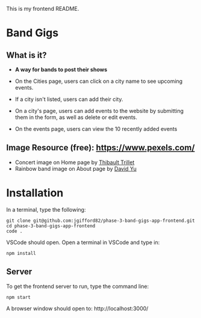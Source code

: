 This is my frontend README.

# Band Gigs

## What is it?

- **A way for bands to post their shows**
- On the Cities page, users can click on a city name to see upcoming events.

- If a city isn't listed, users can add their city.

- On a city's page, users can add events to the website by submitting them in the form, as well as delete or edit events.

- On the events page, users can view the 10 recently added events

## Image Resource (free): https://www.pexels.com/

- Concert image on Home page by [Thibault Trillet](https://www.pexels.com/photo/singer-singing-on-stage-beside-guitar-player-and-bass-player-167636/)
- Rainbow band image on About page by [David Yu](https://www.pexels.com/photo/band-members-playing-on-stage-1749822/)

# Installation

In a terminal, type the following:

```
git clone git@github.com:jgifford82/phase-3-band-gigs-app-frontend.git
cd phase-3-band-gigs-app-frontend
code .
```

VSCode should open. Open a terminal in VSCode and type in:

```
npm install
```

## Server

To get the frontend server to run, type the command line:

```
npm start
```

A browser window should open to: http://localhost:3000/
